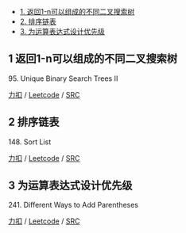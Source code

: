 <!-- GFM-TOC -->
* [1. 返回1-n可以组成的不同二叉搜索树](#1-返回1-n可以组成的不同二叉搜索树)
* [2. 排序链表](#2-排序链表)
* [3. 为运算表达式设计优先级](#3-为运算表达式设计优先级)

<!-- GFM-TOC -->

## 1 返回1-n可以组成的不同二叉搜索树
95\. Unique Binary Search Trees II

[力扣](https://leetcode-cn.com/problems/unique-binary-search-trees-ii/) / [Leetcode](https://leetcode.com/problems/unique-binary-search-trees-ii/) / [SRC](../algo_07_divide_and_conquer/L95-m-copy.cpp)

## 2 	排序链表  
148\. Sort List

[力扣](https://leetcode-cn.com/problems/sort-list/) / [Leetcode](https://leetcode.com/problems/sort-list/) / [SRC](../algo_07_divide_and_conquer/L148-m-copy.cpp)

## 3 为运算表达式设计优先级
241\. Different Ways to Add Parentheses

[力扣](https://leetcode-cn.com/problems/different-ways-to-add-parentheses/) / [Leetcode](https://leetcode.com/problems/different-ways-to-add-parentheses/) / [SRC](../algo_07_divide_and_conquer/L241-m.cpp)




